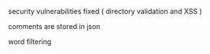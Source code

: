 security vulnerabilities fixed ( directory validation and XSS )

comments are stored in json

word filtering

